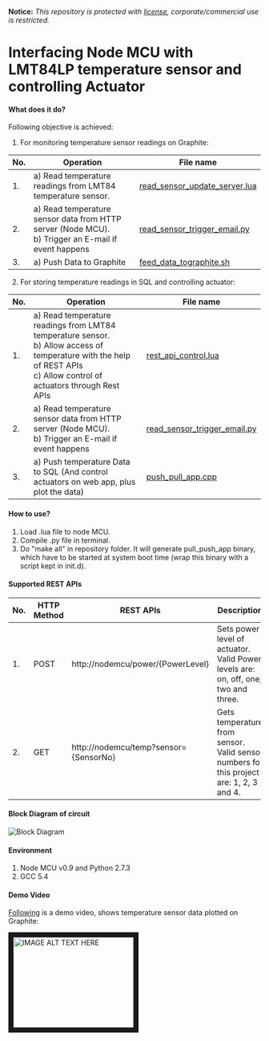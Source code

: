 **Notice:** _This repository is protected with [license](https://github.com/MishraShivendra/node_mcu_py_email/blob/master/LICENSE.md), corporate/commercial use is restricted._

# Interfacing Node MCU with LMT84LP temperature sensor and controlling Actuator 
#### What does it do?
Following objective is achieved:
1. For monitoring temperature sensor readings on Graphite:

|**No.**| **Operation**                             |  **File name**                                           |
|-------|-------------------------------------------|----------------------------------------------------------|
| 1. | a) Read temperature readings from LMT84 temperature sensor. | [read_sensor_update_server.lua](https://github.com/MishraShivendra/node_mcu_py_email/blob/master/read_sensor_update_server.lua) |
| 2. | a) Read temperature sensor data from HTTP server (Node MCU). <br /> b) Trigger an E-mail if event happens | [read_sensor_trigger_email.py](https://github.com/MishraShivendra/node_mcu_py_email/blob/master/read_sensor_trigger_email.py)|
|3. | a) Push Data to Graphite | [feed_data_tographite.sh](https://github.com/MishraShivendra/node_mcu_py_email/blob/master/feed_data_tographite.sh)

2. For storing temperature readings in SQL and controlling actuator:

|**No.**| **Operation**                             |  **File name**                                           |
|-------|-------------------------------------------|----------------------------------------------------------|
| 1. | a) Read temperature readings from LMT84 temperature sensor. <br /> b) Allow access of temperature with the help of REST APIs <br /> c) Allow control of actuators through Rest APIs | [rest_api_control.lua](https://github.com/MishraShivendra/node_mcu_py_email/blob/master/rest_api_control.lua)|
| 2. | a) Read temperature sensor data from HTTP server (Node MCU). <br /> b) Trigger an E-mail if event happens | [read_sensor_trigger_email.py](https://github.com/MishraShivendra/node_mcu_py_email/blob/master/read_sensor_trigger_email.py)|
|3. | a) Push temperature Data to SQL (And control actuators on web app, plus plot the data) | [push_pull_app.cpp](https://github.com/MishraShivendra/node_mcu_py_email/blob/master/push_pull_app.cpp)


#### How to use?
1. Load .lua file to node MCU.
2. Compile .py file in terminal.
3. Do "make all" in repository folder. It will generate pull_push_app binary, which have to be started at system boot time (wrap this binary with a script kept in init.d).

#### Supported REST APIs
|**No.**| **HTTP Method**| **REST APIs** | **Description**|
|-------|---------------|----------------|----------------|
| 1. | POST | http://nodemcu/power/{PowerLevel} | Sets power level of actuator. <br/> Valid Power levels are: on, off, one, two and three. |
| 2. | GET | http://nodemcu/temp?sensor={SensorNo} | Gets temperature from sensor.<br/> Valid sensor numbers for this project are: 1, 2, 3 and 4. |



#### Block Diagram of circuit
![Block Diagram](https://github.com/MishraShivendra/node_mcu_py_email/blob/master/whole.png)

#### Environment
1. Node MCU v0.9 and Python 2.7.3
2. GCC 5.4

#### Demo Video

[Following](https://youtu.be/NXFKr1k28os) is a demo video, shows temperature sensor data plotted on Graphite:

<a href="http://www.youtube.com/watch?feature=player_embedded&v=NXFKr1k28os
" target="_blank"><img src="http://img.youtube.com/vi/NXFKr1k28os/0.jpg" 
alt="IMAGE ALT TEXT HERE" width="240" height="180" border="10" /></a> 

